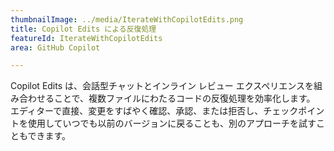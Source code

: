 ```yaml
---
thumbnailImage: ../media/IterateWithCopilotEdits.png
title: Copilot Edits による反復処理
featureId: IterateWithCopilotEdits
area: GitHub Copilot

---
```



Copilot Edits は、会話型チャットとインライン レビュー エクスペリエンスを組み合わせることで、複数ファイルにわたるコードの反復処理を効率化します。 エディターで直接、変更をすばやく確認、承認、または拒否し、チェックポイントを使用していつでも以前のバージョンに戻ることも、別のアプローチを試すこともできます。

